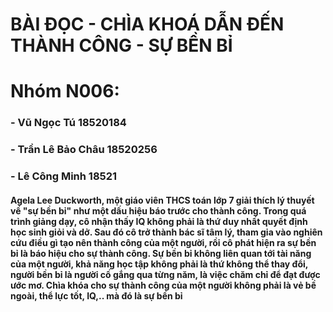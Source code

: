 # BÀI ĐỌC - CHÌA KHOÁ DẪN ĐẾN THÀNH CÔNG - SỰ BỀN BỈ 

# Nhóm N006:
### - Vũ Ngọc Tú 18520184
### - Trần Lê Bảo Châu 18520256
### - Lê Công Minh 18521

#### Agela Lee Duckworth, một giáo viên THCS toán lớp 7 giải thích lý thuyết về "sự bền bỉ" như một dấu hiệu báo trước cho thành công. Trong quá trình giảng dạy, cô nhận thấy IQ không phải là thứ duy nhất quyết định học sinh giỏi và dở. Sau đó cô trở thành bác sĩ tâm lý, tham gia vào nghiên cứu điều gì tạo nên thành công của một người, rồi cô phát hiện ra sự bền bỉ là báo hiệu cho sự thành công. Sự bền bỉ không liên quan tới tài năng của một người, khả năng học tập không phải là thứ không thể thay đổi, người bền bỉ là người cố gắng qua từng năm, là việc chăm chỉ để đạt được ước mơ. Chìa khóa cho sự thành công của một người không phải là vẻ bề ngoài, thể lực tốt, IQ,.. mà đó là sự bền bỉ

